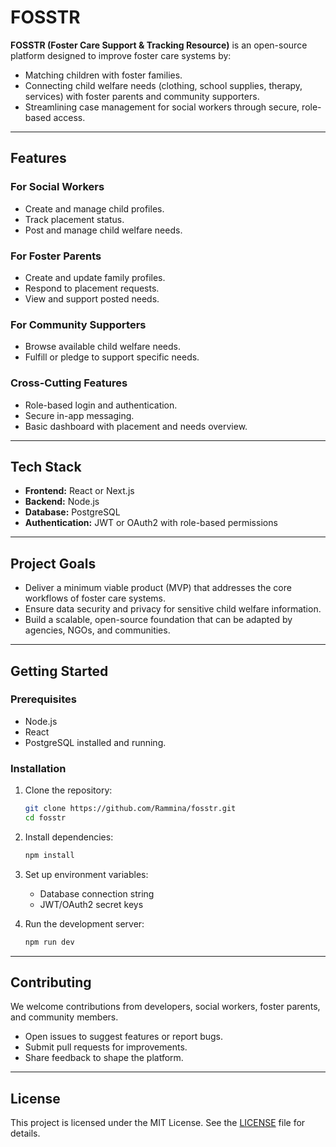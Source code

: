# FOSSTR

**FOSSTR (Foster Care Support & Tracking Resource)** is an open-source platform designed to improve foster care systems by:

* Matching children with foster families.
* Connecting child welfare needs (clothing, school supplies, therapy, services) with foster parents and community supporters.
* Streamlining case management for social workers through secure, role-based access.

---

## Features

### For Social Workers

* Create and manage child profiles.
* Track placement status.
* Post and manage child welfare needs.

### For Foster Parents

* Create and update family profiles.
* Respond to placement requests.
* View and support posted needs.

### For Community Supporters

* Browse available child welfare needs.
* Fulfill or pledge to support specific needs.

### Cross-Cutting Features

* Role-based login and authentication.
* Secure in-app messaging.
* Basic dashboard with placement and needs overview.

---

## Tech Stack

* **Frontend:** React or Next.js
* **Backend:** Node.js 
* **Database:** PostgreSQL
* **Authentication:** JWT or OAuth2 with role-based permissions

---

## Project Goals

* Deliver a minimum viable product (MVP) that addresses the core workflows of foster care systems.
* Ensure data security and privacy for sensitive child welfare information.
* Build a scalable, open-source foundation that can be adapted by agencies, NGOs, and communities.

---

## Getting Started

### Prerequisites

* Node.js 
* React
* PostgreSQL installed and running.

### Installation

1. Clone the repository:

   ```bash
   git clone https://github.com/Rammina/fosstr.git
   cd fosstr
   ```

2. Install dependencies:

   ```bash
   npm install
   ```

3. Set up environment variables:

   * Database connection string
   * JWT/OAuth2 secret keys

4. Run the development server:

   ```bash
   npm run dev
   ```

---

## Contributing

We welcome contributions from developers, social workers, foster parents, and community members.

* Open issues to suggest features or report bugs.
* Submit pull requests for improvements.
* Share feedback to shape the platform.

---

## License

This project is licensed under the MIT License. See the [LICENSE](LICENSE) file for details.
